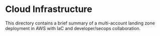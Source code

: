 # Cloud Infrastructure

This directory contains a brief summary of a multi-account landing zone deployment in AWS with IaC and developer/secops
collaboration.
